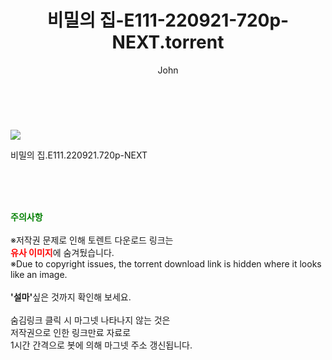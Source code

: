 ﻿---
layout: post
title:  "    비밀의 집-E111-220921-720p-NEXT.torrent"
author: John
categories: [ 드라마 ]
tags: [  ]
image: https://torrentrj54.com/uploadfile/full/4c5f4f24e4077bceb067d483002f6c21107cf474.jpg 
description: "    비밀의 집-E111-220921-720p-NEXT torrent 정보 공유"
toc: true
toc_sticky: true
---

<br>
<p><img src="https://torrentrj54.com/uploadfile/full/4c5f4f24e4077bceb067d483002f6c21107cf474.jpg"/></p>
 비밀의 집.E111.220921.720p-NEXT  
    
<br><br><br>
<p data-ke-size="size16"><b><span style="color: green;">주의사항</span></b><br /><br />※저작권 문제로 인해 토렌트 다운로드 링크는<br /><b><span style="color: red;">유사 이미지</span></b>에 숨겨뒀습니다.<br />※Due to copyright issues, the torrent download link is hidden where it looks like an image.<br /><br /><b>'설마'</b>싶은 것까지 확인해 보세요.<br /><br />숨김링크 클릭 시 마그넷 나타나지 않는 것은<br />저작권으로 인한 링크만료 자료로<br />1시간 간격으로 봇에 의해 마그넷 주소 갱신됩니다.</p>
